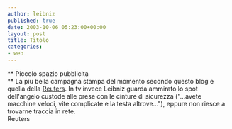 ```yaml
---
author: leibniz
published: true
date: 2003-10-06 05:23:00+00:00
layout: post
title: Titolo
categories:
- web
---
```


 **   Piccolo spazio pubblicita   
** La piu bella campagna stampa del momento secondo questo blog e quella della  [ Reuters](http://about.reuters.com/knownow/knownow.html). In tv invece Leibniz guarda ammirato lo spot dell'angelo custode alle prese con le cinture di sicurezza ("...avete macchine veloci, vite complicate e la testa altrove..."), eppure non riesce a trovarne traccia in rete.   
  Reuters
